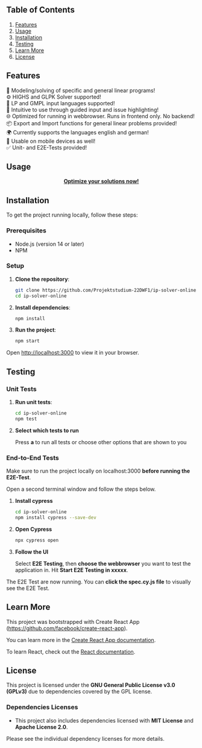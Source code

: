 ## Table of Contents

1. [Features](#features)
2. [Usage](#usage)
3. [Installation](#installation)
4. [Testing](#testing)
5. [Learn More](#learn-lore)
6. [License](#license)

## Features

   🧮 Modeling/solving of specific and general linear programs!  
   ⚙️ HIGHS and GLPK Solver supported!  
   📝 LP and GMPL input languages supported!  
   🌟 Intuitive to use through guided input and issue highlighting!  
   🌐 Optimized for running in webbrowser. Runs in frontend only. No backend!  
   📦 Export and Import functions for general linear problems provided!  
   🌍 Currently supports the languages english and german!  
   📱 Usable on mobile devices as well!  
   ✅ Unit- and E2E-Tests provided!  

## Usage

<div align="center">
  <a href="https://projektstudium-22dwf1.github.io/ip-solver-online/"><strong>Optimize your solutions now!</strong></a>
</div>


## Installation

To get the project running locally, follow these steps:

### Prerequisites

- Node.js (version 14 or later)
- NPM

### Setup

1. **Clone the repository**:

   ```bash
   git clone https://github.com/Projektstudium-22DWF1/ip-solver-online.git
   cd ip-solver-online

   ```

2. **Install dependencies**:

   ```bash
   npm install

   ```

3. **Run the project**:
   ```bash
   npm start
   ```

Open [http://localhost:3000](http://localhost:3000) to view it in your browser.

## Testing

### Unit Tests

1. **Run unit tests**:
   ```bash
   cd ip-solver-online
   npm test
   ```

2. **Select which tests to run**

   Press **a** to run all tests or choose other options that are shown to you


### End-to-End Tests

Make sure to run the project locally on localhost:3000 **before running the E2E-Test**.  

Open a second terminal window and follow the steps below.  

1. **Install cypress**

   ```bash
   cd ip-solver-online
   npm install cypress --save-dev
   ```

2. **Open Cypress**

   ```bash
   npx cypress open
   ```

3. **Follow the UI**

   Select **E2E Testing**, then **choose the webbrowser** you want to test the application in. Hit **Start E2E Testing in xxxxx**.  

The E2E Test are now running. You can **click the spec.cy.js file** to visually see the E2E Test.

## Learn More

This project was bootstrapped with Create React App (https://github.com/facebook/create-react-app).

You can learn more in the [Create React App documentation](https://facebook.github.io/create-react-app/docs/getting-started).

To learn React, check out the [React documentation](https://reactjs.org/).

## License

This project is licensed under the **GNU General Public License v3.0 (GPLv3)** due to dependencies covered by the GPL license.

### Dependencies Licenses

- This project also includes dependencies licensed with **MIT License** and **Apache License 2.0**.

Please see the individual dependency licenses for more details.
